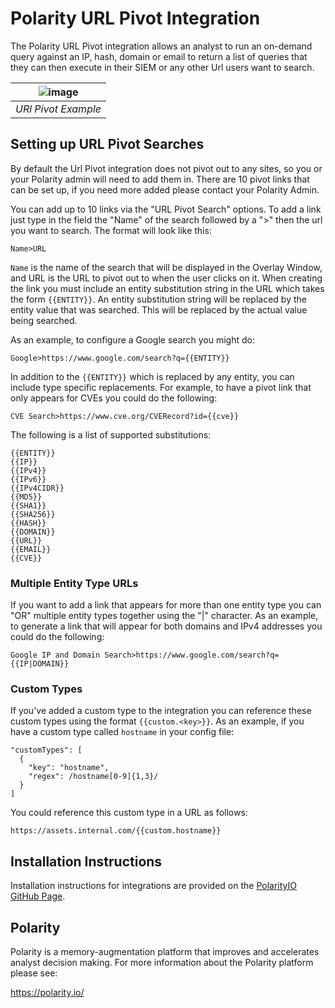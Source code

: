 # Polarity URL Pivot Integration

The Polarity URL Pivot integration allows an analyst to run an on-demand query against an IP, hash, domain or email to return a list of queries that they can then execute in their SIEM or any other Url users want to search. 

| ![image](https://user-images.githubusercontent.com/22529325/83915919-31003a00-a742-11ea-8d70-bb75aa7e5dc9.png) |
|---|
|*URl Pivot Example* |

## Setting up URL Pivot Searches

By default the Url Pivot integration does not pivot out to any sites, so you or your Polarity admin will need to add them in. There are 10 pivot links that can be set up, if you need more added please contact your Polarity Admin. 

You can add up to 10 links via the "URL Pivot Search" options.  To add a link just type in the field the "Name" of the search followed by a ">" then the url you want to search.  The format will look like this:

```
Name>URL
```

`Name` is the name of the search that will be displayed in the Overlay Window, and URL is the URL to pivot out to when the user clicks on it.  When creating the link you must include an entity substitution string in the URL which takes the form `{{ENTITY}}`.  An entity substitution string will be replaced by the entity value that was searched.  This will be replaced by the actual value being searched.  

As an example, to configure a Google search you might do:

```
Google>https://www.google.com/search?q={{ENTITY}}
```

In addition to the `{{ENTITY}}` which is replaced by any entity, you can include type specific replacements.  For example, to have a pivot link that only appears for CVEs you could do the following:

```
CVE Search>https://www.cve.org/CVERecord?id={{cve}}
```

The following is a list of supported substitutions:

```
{{ENTITY}}
{{IP}}
{{IPv4}}
{{IPv6}}
{{IPv4CIDR}}
{{MD5}}
{{SHA1}}
{{SHA256}}
{{HASH}}
{{DOMAIN}}
{{URL}}
{{EMAIL}}
{{CVE}}
```

### Multiple Entity Type URLs

If you want to add a link that appears for more than one entity type you can "OR" multiple entity types together using the "|" character.  As an example, to generate a link that will appear for both domains and IPv4 addresses you could do the following:

```
Google IP and Domain Search>https://www.google.com/search?q={{IP|DOMAIN}}
```

### Custom Types

If you've added a custom type to the integration you can reference these custom types using the format `{{custom.<key>}}`.  As an example, if you have a custom type called `hostname` in your config file:

```
"customTypes": [
  {
    "key": "hostname",
    "regex": /hostname[0-9]{1,3}/
  }
]
```

You could reference this custom type in a URL as follows:

```
https://assets.internal.com/{{custom.hostname}}
```

## Installation Instructions

Installation instructions for integrations are provided on the [PolarityIO GitHub Page](https://polarityio.github.io/).

## Polarity

Polarity is a memory-augmentation platform that improves and accelerates analyst decision making.  For more information about the Polarity platform please see:

https://polarity.io/